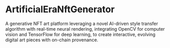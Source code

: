 # ArtificialEraNftGenerator
A generative NFT art platform leveraging a novel AI-driven style transfer algorithm with real-time neural rendering, integrating OpenCV for computer vision and TensorFlow for deep learning, to create interactive, evolving digital art pieces with on-chain provenance.
